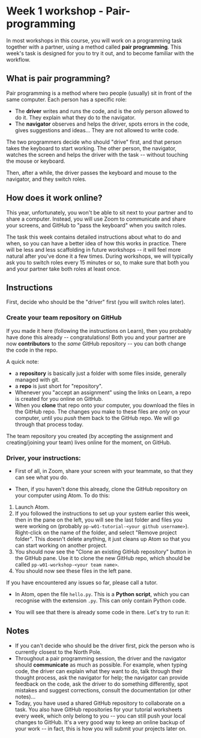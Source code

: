 # Week 1 workshop - Pair-programming

In most workshops in this course, you will work on a programming task together with a partner, using a method called **pair programming**. This week's task is designed for you to try it out, and to become familiar with the workflow.

## What is pair programming?

Pair programming is a method where two people (usually) sit in front of the same computer. Each person has a specific role:
- The **driver** writes and runs the code, and is the only person allowed to do it. They explain what they do to the navigator.
- The **navigator** observes and helps the driver, spots errors in the code, gives suggestions and ideas... They are not allowed to write code.

The two programmers decide who should "drive" first, and that person takes the keyboard to start working. The other person, the navigator, watches the screen and helps the driver with the task -- without touching the mouse or keyboard.

Then, after a while, the driver passes the keyboard and mouse to the navigator, and they switch roles.

## How does it work online?

This year, unfortunately, you won't be able to sit next to your partner and to share a computer. Instead, you will use Zoom to communicate and share your screens, and GitHub to "pass the keyboard" when you switch roles.

The task this week contains detailed instructions about what to do and when, so you can have a better idea of how this works in practice. There will be less and less scaffolding in future workshops -- it will feel more natural after you've done it a few times. During workshops, we will typically ask you to switch roles every 15 minutes or so, to make sure that both you and your partner take both roles at least once.

## Instructions

First, decide who should be the "driver" first (you will switch roles later).

### Create your team repository on GitHub

If you made it here (following the instructions on Learn), then you probably have done this already -- congratulations! Both you and your partner are now **contributors** to the *same* GitHub repository -- you can both change the code in the repo.

A quick note:
- a **repository** is basically just a folder with some files inside, generally managed with git.
- a **repo** is just short for "repository".
- Whenever you "accept an assignment" using the links on Learn, a repo is created for you online on GitHub.
- When you **clone** that repo onto your computer, you download the files in the GitHub repo. The changes you make to these files are *only* on your computer, until you *push* them back to the GitHub repo. We will go through that process today.

The team repository you created (by accepting the assignment and creating/joining your team) lives online for the moment, on GitHub.

### Driver, your instructions:

- First of all, in Zoom, share your screen with your teammate, so that they can see what you do.

- Then, if you haven't done this already, clone the GitHub repository on your computer using Atom. To do this:
1. Launch Atom.
2. If you followed the instructions to set up your system earlier this week, then in the pane on the left, you will see the last folder and files you were working on (probably `pp-w01-tutorial-<your github username>`). Right-click on the name of the folder, and select "Remove project folder". This doesn't delete anything, it just cleans up Atom so that you can start working on another project.
3. You should now see the "Clone an existing GitHub repository" button in the GitHub pane. Use it to clone the new GitHub repo, which should be called `pp-w01-workshop-<your team name>`.
4. You should now see these files in the left pane.

If you have encountered any issues so far, please call a tutor.

- In Atom, open the file `hello.py`. This is a **Python script**, which you can recognise with the extension `.py`. This can only contain Python code.

- You will see that there is already some code in there. Let's try to run it:

### 

## Notes

- If you can't decide who should be the driver first, pick the person who is currently closest to the North Pole.
- Throughout a pair programming session, the driver and the navigator should **communicate** as much as possible. For example, when typing code, the driver can explain what they want to do, talk through their thought process, ask the navigator for help; the navigator can provide feedback on the code, ask the driver to do something differently, spot mistakes and suggest corrections, consult the documentation (or other notes)...
- Today, you have used a shared GitHub repository to collaborate on a task. You also have GitHub repositories for your tutorial worksheets every week, which only belong to you -- you can still push your local changes to GitHub. It's a very good way to keep an online backup of your work -- in fact, this is how you will submit your projects later on.

